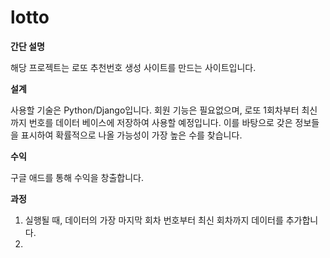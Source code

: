 # lotto
**간단 설명**

해당 프로젝트는 로또 추천번호 생성 사이트를 만드는 사이트입니다.



**설계**

사용할 기술은 Python/Django입니다.
회원 기능은 필요없으며, 로또 1회차부터 최신까지 번호를 데이터 베이스에 저장하여 사용할 예정입니다.
이를 바탕으로 갖은 정보들을 표시하여 확률적으로 나올 가능성이 가장 높은 수를 찾습니다.

**수익**

구글 애드를 통해 수익을 창출합니다.



**과정**

1. 실행될 때, 데이터의 가장 마지막 회차 번호부터 최신 회차까지 데이터를 추가합니다.
2. 
